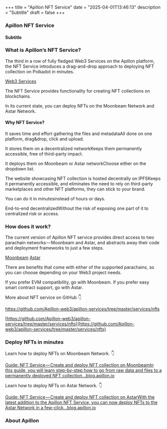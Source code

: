 +++
title = "Apillon NFT Service"
date = "2025-04-01T13:46:13"
description = "Subtitle"
draft = false
+++

### Apillon NFT Service


#### Subtitle


### What is Apillon’s NFT Service?


The third in a row of fully fledged Web3 Services on the Apillon platform, the NFT Service introduces a drag-and-drop approach to deploying NFT collection on Polkadot in minutes.

[Web3 Services](https://medium.com/apillon/apillon-platform-up-close-web3-services-f77530dd274e)

The NFT Service provides functionality for creating NFT collections on blockchains.


In its current state, you can deploy NFTs on the Moonbeam Network and Astar Network.


#### Why NFT Service?


It saves time and effort gathering the files and metadataAll done on one platform, drag&drop, click and upload.


It stores them on a decentralized networkKeeps them permanently accessible, free of third-party impact.


It deploys them on Moonbeam or Astar networkChoose either on the dropdown list.


The website showcasing NFT collection is hosted decentrally on IPFSKeeps it permanently accessible, and eliminates the need to rely on third-party marketplaces and other NFT platforms, they can stick to your brand.


You can do it in minutesinstead of hours or days.


End-to-end decentralizedWithout the risk of exposing one part of it to centralized risk or access.


### How does it work?


The current version of Apillon NFT service provides direct access to two parachain networks — Moonbeam and Astar, and abstracts away their code and deployment frameworks to just a few steps.

[Moonbeam](https://medium.com/apillon/make-your-own-nft-collection-in-minutes-brought-to-moonbeam-by-apillon-538fdf34fc5)
[Astar](https://medium.com/apillon/apillon-partners-with-astar-to-deliver-multi-chain-smart-contract-connectivity-63d1d5f1e288)

There are benefits that come with either of the supported parachains, so you can choose depending on your Web3 project needs.


If you prefer EVM compatibility, go with Moonbeam. If you prefer easy smart contract support, go with Astar.


More about NFT service on GitHub 👇


https://github.com/Apillon-web3/apillon-services/tree/master/services/nfts

[https://github.com/Apillon-web3/apillon-services/tree/master/services/nfts](https://github.com/Apillon-web3/apillon-services/tree/master/services/nfts)

### Deploy NFTs in minutes


Learn how to deploy NFTs on Moonbeam Network. 👇

[Guide: NFT Service — Create and deploy NFT collection on MoonbeamIn this guide, you will learn step-by-step how to go from raw data and files to a permanently deployed NFT collection…blog.apillon.io](https://blog.apillon.io/guide-nft-service-pt-2-create-and-deploy-nft-collection-on-moonbeam-2d7eedf79756)

Learn how to deploy NFTs on Astar Network. 👇

[Guide: NFT Service — Create and deploy NFT collection on AstarWith the latest addition to the Apillon NFT Service, you can now deploy NFTs to the Astar Network in a few-click…blog.apillon.io](https://blog.apillon.io/guide-nft-service-create-and-deploy-nft-collection-on-astar-3d6674994b0f)

### About Apillon
